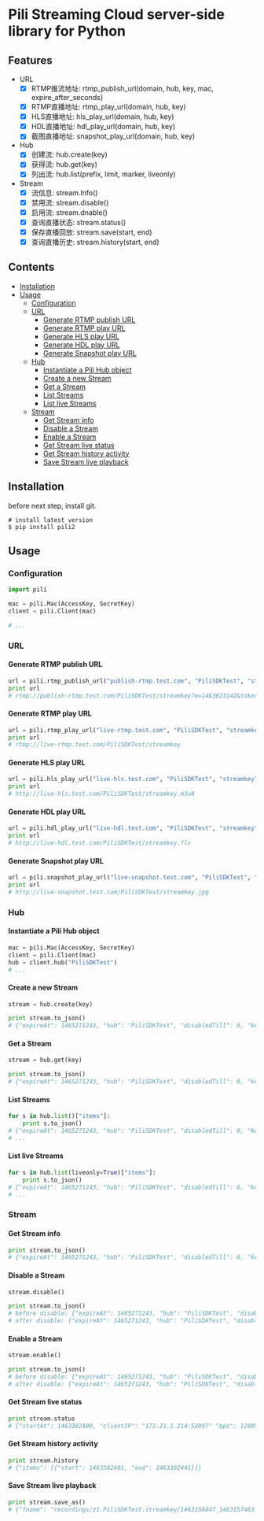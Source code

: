 # Pili Streaming Cloud server-side library for Python

## Features

- URL
    - [x] RTMP推流地址: rtmp_publish_url(domain, hub, key, mac, expire_after_seconds)
    - [x] RTMP直播地址: rtmp_play_url(domain, hub, key)
    - [x] HLS直播地址: hls_play_url(domain, hub, key)
    - [x] HDL直播地址: hdl_play_url(domain, hub, key)
    - [x] 截图直播地址: snapshot_play_url(domain, hub, key)
- Hub
    - [x] 创建流: hub.create(key)
    - [x] 获得流: hub.get(key)
    - [x] 列出流: hub.list(prefix, limit, marker, liveonly)
- Stream
    - [x] 流信息: stream.Info()
    - [x] 禁用流: stream.disable()
    - [x] 启用流: stream.dnable()
    - [x] 查询直播状态: stream.status()
    - [x] 保存直播回放: stream.save(start, end)
    - [x] 查询直播历史: stream.history(start, end)

## Contents

- [Installation](#installation)
- [Usage](#usage)
    - [Configuration](#configuration)
    - [URL](#url)
        - [Generate RTMP publish URL](#generate-rtmp-publish-url)
        - [Generate RTMP play URL](#generate-rtmp-play-url)
        - [Generate HLS play URL](#generate-hls-play-url)
        - [Generate HDL play URL](#generate-hdl-play-url)
        - [Generate Snapshot play URL](#generate-snapshot-play-url)
    - [Hub](#hub)
        - [Instantiate a Pili Hub object](#instantiate-a-pili-hub-object)
        - [Create a new Stream](#create-a-new-stream)
        - [Get a Stream](#get-a-stream)
        - [List Streams](#list-streams)
        - [List live Streams](#list-live-streams)
    - [Stream](#stream)
        - [Get Stream info](#get-stream-info)
        - [Disable a Stream](#disable-a-stream)
        - [Enable a Stream](#enable-a-stream)
        - [Get Stream live status](#get-stream-live-status)
        - [Get Stream history activity](#get-stream-history-activity)
        - [Save Stream live playback](#save-stream-live-playback)

## Installation

before next step, install git.

```
# install latest version
$ pip install pili2
```

## Usage

### Configuration

```python
import pili

mac = pili.Mac(AccessKey, SecretKey)
client = pili.Client(mac)

# ...
```

### URL

#### Generate RTMP publish URL

```python
url = pili.rtmp_publish_url("publish-rtmp.test.com", "PiliSDKTest", "streamkey", mac, 60)
print url
# rtmp://publish-rtmp.test.com/PiliSDKTest/streamkey?e=1463023142&token=7O7hf7Ld1RrC_fpZdFvU8aCgOPuhw2K4eapYOdII:-5IVlpFNNGJHwv-2qKwVIakC0ME=
```

#### Generate RTMP play URL

```python
url = pili.rtmp_play_url("live-rtmp.test.com", "PiliSDKTest", "streamkey")
print url
# rtmp://live-rtmp.test.com/PiliSDKTest/streamkey
```

#### Generate HLS play URL

```python
url = pili.hls_play_url("live-hls.test.com", "PiliSDKTest", "streamkey")
print url
# http://live-hls.test.com/PiliSDKTest/streamkey.m3u8
```

#### Generate HDL play URL

```python
url = pili.hdl_play_url("live-hdl.test.com", "PiliSDKTest", "streamkey")
print url
# http://live-hdl.test.com/PiliSDKTest/streamkey.flv
```

#### Generate Snapshot play URL

```python
url = pili.snapshot_play_url("live-snapshot.test.com", "PiliSDKTest", "streamkey")
print url
# http://live-snapshot.test.com/PiliSDKTest/streamkey.jpg
```

### Hub

#### Instantiate a Pili Hub object

```python
mac = pili.Mac(AccessKey, SecretKey)
client = pili.Client(mac)
hub = client.hub("PiliSDKTest")
# ...
```

#### Create a new Stream

```python
stream = hub.create(key)

print stream.to_json()
# {"expireAt": 1465271243, "hub": "PiliSDKTest", "disabledTill": 0, "key": "streamKey", "updatedAt": 1463975243, "createdAt": 1463975243}
```

#### Get a Stream

```python
stream = hub.get(key)

print stream.to_json()
# {"expireAt": 1465271243, "hub": "PiliSDKTest", "disabledTill": 0, "key": "streamKey", "updatedAt": 1463975243, "createdAt": 1463975243}
```

#### List Streams

```python
for s in hub.list()["items"]:
    print s.to_json()
# {"expireAt": 1465271243, "hub": "PiliSDKTest", "disabledTill": 0, "key": "streamKey", "updatedAt": 1463975243, "createdAt": 1463975243}
# ...
```

#### List live Streams

```python
for s in hub.list(liveonly=True)["items"]:
    print s.to_json()
# {"expireAt": 1465271243, "hub": "PiliSDKTest", "disabledTill": 0, "key": "streamKey", "updatedAt": 1463975243, "createdAt": 1463975243}
# ...
```

### Stream

#### Get Stream info

```python
print stream.to_json()
# {"expireAt": 1465271243, "hub": "PiliSDKTest", "disabledTill": 0, "key": "streamKey", "updatedAt": 1463975243, "createdAt": 1463975243}
```

#### Disable a Stream

```python
stream.disable()

print stream.to_json()
# before disable: {"expireAt": 1465271243, "hub": "PiliSDKTest", "disabledTill": 0, "key": "streamKey", "updatedAt": 1463975243, "createdAt": 1463975243}
# after disable: {"expireAt": 1465271243, "hub": "PiliSDKTest", "disabledTill": -1, "key": "streamKey", "updatedAt": 1463975243, "createdAt": 1463975243}
```

#### Enable a Stream

```python
stream.enable()

print stream.to_json()
# before disable: {"expireAt": 1465271243, "hub": "PiliSDKTest", "disabledTill": -1, "key": "streamKey", "updatedAt": 1463975243, "createdAt": 1463975243}
# after disable: {"expireAt": 1465271243, "hub": "PiliSDKTest", "disabledTill": 0, "key": "streamKey", "updatedAt": 1463975243, "createdAt": 1463975243}
```

#### Get Stream live status

```python
print stream.status
# {"startAt": 1463382400, "clientIP": "172.21.1.214:52897" "bps": 128854, "fps": {"audio": 38, "video": 23, "data": 0}}
```

#### Get Stream history activity

```python
print stream.history
# {"items": [{"start": 1463382401, "end": 1463382441}]}
```

#### Save Stream live playback

```python
print stream.save_as()
# {"fname": "recordings/z1.PiliSDKTest.streamkey/1463156847_1463157463.m3u8"}
```
